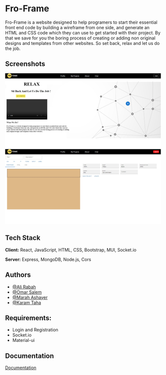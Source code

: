 # Fro-Frame

 Fro-Frame is a website designed to help programers to start their essential front end code by building a wireframe from one side, and generate an HTML and CSS code which they can use to get started with their project. 
By that we save for you the boring process of creating or adding non original designs and templates from other websites. 
So set back, relax and let us do the job.


## Screenshots

<img src="screenshots/froFrame2.jpg"/>
<img src="screenshots/froFrame3.jpg"/>

## Tech Stack

**Client:** React, JavaScript, HTML, CSS, Bootstrap, MUI, Socket.io 

**Server:** Express, MongoDB, Node.js, Cors


## Authors

- [@Ali Rabah](https://github.com/alirabah93)
- [@Omar Salem](https://github.com/Salem15963)
- [@Marah Ashayer](https://github.com/Marah-Ashayer)
- [@Karam Taha](https://github.com/Karam-taha)


## Requirements:


- Login and Registration
- Socket.io
- Material-ui


## Documentation

[Documentation](https://docs.google.com/document/d/1zYgs7nW_bQC7KK3u1kftiVlQsSFKfxb0lDbcC-YZXXk/edit)

